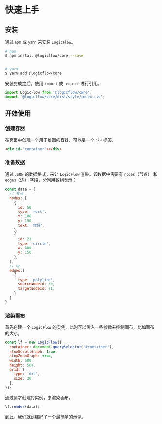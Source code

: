 # 快速上手
## 安装
通过 `npm` 或 `yarn` 来安装 `LogicFlow`。

```sh
# npm
$ npm install @logicflow/core --save


# yarn
$ yarn add @logicflow/core

```
安装完成之后，使用 `import` 或 `require` 进行引用。
```js
import LogicFlow from '@logicflow/core';
import '@logicflow/core/dist/style/index.css';
```

## 开始使用
### 创建容器

在页面中创建一个用于绘图的容器，可以是一个 `div` 标签。

```html
<div id="container"></div>
```


### 准备数据
通过 `JSON` 的数据格式，来让 `LogicFlow` 渲染。该数据中需要有 `nodes`（节点） 和 `edges`（边） 字段，分别用数组表示：
```js
const data = {
  // 节点
  nodes: [
    {
      id: 50,
      type: 'rect',
      x: 100,
      y: 150,
      text: '你好',
    },
    {
      id: 21,
      type: 'circle',
      x: 300,
      y: 150,
    },
  ],
  // 边
  edges:[
    {
      type: 'polyline',
      sourceNodeId: 50,
      targetNodeId: 21,
    }
  ]
}
```

### 渲染画布

首先创建一个 `LogicFlow` 的实例，此时可以传入一些参数来控制画布，比如画布的大小。

```js
const lf = new LogicFlow({
  container: document.querySelector('#container'),
  stopScrollGraph: true,
  stopZoomGraph: true,
  width: 500,
  height: 500,
  grid: {
    type: 'dot',
    size: 20,
  },
});
```

通过刚才创建的实例，来渲染画布。

```js
lf.render(data);
```

到此，我们就创建好了一个最简单的示例。

<example :height="300" ></example>
